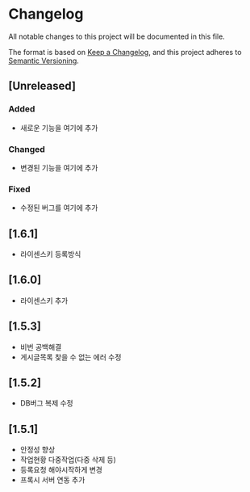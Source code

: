 # Changelog

All notable changes to this project will be documented in this file.

The format is based on [Keep a Changelog](https://keepachangelog.com/en/1.0.0/),
and this project adheres to [Semantic Versioning](https://semver.org/spec/v2.0.0.html).

## [Unreleased]

### Added
- 새로운 기능을 여기에 추가

### Changed
- 변경된 기능을 여기에 추가

### Fixed
- 수정된 버그를 여기에 추가

## [1.6.1]
- 라이센스키 등록방식

## [1.6.0]
- 라이센스키 추가

## [1.5.3]
- 비번 공백해결
- 게시글목록 찾을 수 없는 에러 수정

## [1.5.2]
- DB버그 복제 수정

## [1.5.1]
- 안정성 향상
- 작업현황 다중작업(다중 삭제 등)
- 등록요청 해야시작하게 변경
- 프록시 서버 연동 추가